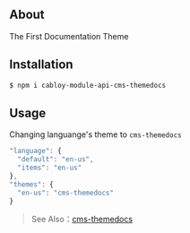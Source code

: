 ## About

The First Documentation Theme

## Installation

```bash
$ npm i cabloy-module-api-cms-themedocs
```

## Usage

Changing languange's theme to `cms-themedocs`

```javascript
"language": {
  "default": "en-us",
  "items": "en-us"
},
"themes": {
  "en-us": "cms-themedocs"
}
```

> See Also：[cms-themedocs](https://cabloy.com/articles/74db84c2290c4db7ba617dd2c000a0f6.html)
